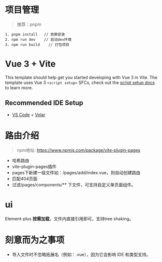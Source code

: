 <!--
 * @Author: lee
 * @Date: 2022-11-09 17:16:14
 * @LastEditTime: 2022-11-10 14:31:59
-->
# 项目管理
> 推荐：pnpm
```
1. pnpm install   // 依赖安装
2. npm run dev    // 启动dev环境
3. npm run build    // 打包项目
````

# Vue 3 + Vite

This template should help get you started developing with Vue 3 in Vite. The template uses Vue 3 `<script setup>` SFCs, check out the [script setup docs](https://v3.vuejs.org/api/sfc-script-setup.html#sfc-script-setup) to learn more.

## Recommended IDE Setup

- [VS Code](https://code.visualstudio.com/) + [Volar](https://marketplace.visualstudio.com/items?itemName=Vue.volar)

# 路由介绍
> npm地址: https://www.npmjs.com/package/vite-plugin-pages
- 哈希路由
- vite-plugin-pages插件
- pages下新建一级文件如：/pages/add/index.vue，则自动创建路由
- 匹配404页面
- 过滤/pages/components/** 下文件，可支持自定义单页面组件。

# ui 
Element-plus **按需加载**，文件内直接引用即可，支持tree shaking。

# 刻意而为之事项
- 导入文件时不忽略拓展名（例如：.vue），因为它会影响 IDE 和类型支持。